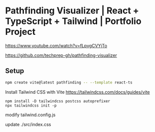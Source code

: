 # Pathfinding Visualizer | React + TypeScript + Tailwind | Portfolio Project
https://www.youtube.com/watch?v=fLpvgCVYjTo

https://github.com/techprep-gh/pathfinding-visualizer

## Setup
```bash
npm create vite@latest pathfinding -- --template react-ts


```

Install Tailwind CSS with Vite
https://tailwindcss.com/docs/guides/vite
```
npm install -D tailwindcss postcss autoprefixer
npx tailwindcss init -p
```

modify tailwind.config.js

update ./src/index.css